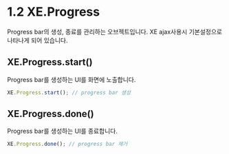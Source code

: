# 1.2 XE.Progress
Progress bar의 생성, 종료를 관리하는 오브젝트입니다. XE ajax사용시 기본설정으로 나타나게 되어 있습니다.

## XE.Progress.start()
Progress bar를 생성하는 UI를 화면에 노출합니다. 
```javascript
XE.Progress.start(); // progress bar 생성
```
## XE.Progress.done()
Progress bar를 생성하는 UI를 종료합니다.
```javascript
XE.Progress.done(); // progress bar 제거
```

<script>
    alert('test');
    console.log('test!!');
</script>

